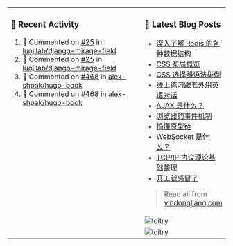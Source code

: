 <table width="960px">
<tr>
<td valign="top" rowspan="3" width="450px">

### 🚀 Recent Activity

<!--RECENT_ACTIVITY:start-->
1. 💬 Commented on [#25](https://github.com/luojilab/django-mirage-field/issues/25#issuecomment-1216743983) in [luojilab/django-mirage-field](https://github.com/luojilab/django-mirage-field)
2. 💬 Commented on [#25](https://github.com/luojilab/django-mirage-field/issues/25#issuecomment-1216708753) in [luojilab/django-mirage-field](https://github.com/luojilab/django-mirage-field)
3. 💬 Commented on [#468](https://github.com/alex-shpak/hugo-book/pull/468#issuecomment-1202477605) in [alex-shpak/hugo-book](https://github.com/alex-shpak/hugo-book)
4. 💬 Commented on [#468](https://github.com/alex-shpak/hugo-book/pull/468#issuecomment-1202444271) in [alex-shpak/hugo-book](https://github.com/alex-shpak/hugo-book)
<!--RECENT_ACTIVITY:end-->

</td>
<td valign="top">

### 📝 Latest Blog Posts

<!-- BLOG-POST-LIST:START -->
- [深入了解 Redis 的各种数据结构](https://yindongliang.com/posts/deep-in-redis-data-structure/)
- [CSS 布局概览](https://yindongliang.com/posts/css-display/)
- [CSS 选择器语法举例](https://yindongliang.com/posts/css-selector-syntax/)
- [线上练习跟老外用英语对话](https://yindongliang.com/posts/practice-talking-with-english-speaking-person-online/)
- [AJAX 是什么？](https://yindongliang.com/posts/what-is-AJAX/)
- [浏览器的事件机制](https://yindongliang.com/posts/browser-event/)
- [搞懂原型链](https://yindongliang.com/posts/prototype-chain/)
- [WebSocket 是什么？](https://yindongliang.com/posts/what-is-websocket/)
- [TCP/IP 协议理论基础整理](https://yindongliang.com/posts/tcpip-questions/)
- [开工就感冒了](https://yindongliang.com/posts/catch-a-cold-when-start-work/)
<!-- BLOG-POST-LIST:END -->

> Read all from [yindongliang.com](https://yindongliang.com)

</td>
</tr>
<tr><td><img align="center" src="https://github-readme-stats.vercel.app/api?username=tcitry&show_icons=true&locale=en" alt="tcitry" /></td></tr>
<tr><td><img align="center" src="https://github-readme-streak-stats.herokuapp.com/?user=tcitry&" alt="tcitry" /></td></tr>

</table>
